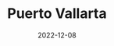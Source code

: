 ---
layout: photoessay
title: "Puerto Vallarta"
date: 2022-12-08
tag: [ travel photography ]
category: visual
---